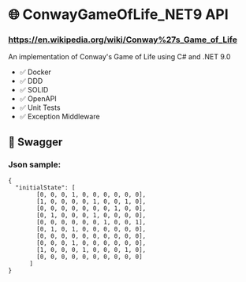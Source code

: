 # :globe_with_meridians: ConwayGameOfLife_NET9 API
### https://en.wikipedia.org/wiki/Conway%27s_Game_of_Life
An implementation of Conway's Game of Life using C# and .NET 9.0

- :white_check_mark: Docker
- :white_check_mark: DDD
- :white_check_mark: SOLID
- :white_check_mark: OpenAPI
- :white_check_mark: Unit Tests
- :white_check_mark: Exception Middleware


## :page_facing_up: Swagger

### Json sample:
```
{
  "initialState": [
		[0, 0, 0, 1, 0, 0, 0, 0, 0, 0],
		[1, 0, 0, 0, 0, 1, 0, 0, 1, 0],
		[0, 0, 0, 0, 0, 0, 0, 1, 0, 0],
		[0, 1, 0, 0, 0, 1, 0, 0, 0, 0],
		[0, 0, 0, 0, 0, 0, 1, 0, 0, 1],
		[0, 1, 0, 1, 0, 0, 0, 0, 0, 0],
		[0, 0, 0, 0, 0, 0, 0, 0, 0, 0],
		[0, 0, 0, 1, 0, 0, 0, 0, 0, 0],
		[1, 0, 0, 0, 1, 0, 0, 0, 1, 0],
		[0, 0, 0, 0, 0, 0, 0, 0, 0, 0]
	  ]
}
```
